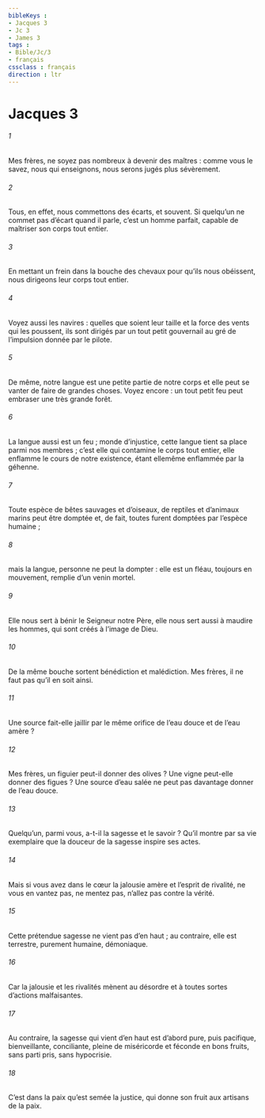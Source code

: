 ```yaml
---
bibleKeys : 
- Jacques 3
- Jc 3
- James 3
tags : 
- Bible/Jc/3
- français
cssclass : français
direction : ltr
---
```


# Jacques 3

###### 1
Mes frères, ne soyez pas nombreux à devenir des maîtres : comme vous le savez, nous qui enseignons, nous serons jugés plus sévèrement.
###### 2
Tous, en effet, nous commettons des écarts, et souvent. Si quelqu’un ne commet pas d’écart quand il parle, c’est un homme parfait, capable de maîtriser son corps tout entier.
###### 3
En mettant un frein dans la bouche des chevaux pour qu’ils nous obéissent, nous dirigeons leur corps tout entier.
###### 4
Voyez aussi les navires : quelles que soient leur taille et la force des vents qui les poussent, ils sont dirigés par un tout petit gouvernail au gré de l’impulsion donnée par le pilote.
###### 5
De même, notre langue est une petite partie de notre corps et elle peut se vanter de faire de grandes choses. Voyez encore : un tout petit feu peut embraser une très grande forêt.
###### 6
La langue aussi est un feu ; monde d’injustice, cette langue tient sa place parmi nos membres ; c’est elle qui contamine le corps tout entier, elle enflamme le cours de notre existence, étant ellemême enflammée par la géhenne.
###### 7
Toute espèce de bêtes sauvages et d’oiseaux, de reptiles et d’animaux marins peut être domptée et, de fait, toutes furent domptées par l’espèce humaine ;
###### 8
mais la langue, personne ne peut la dompter : elle est un fléau, toujours en mouvement, remplie d’un venin mortel.
###### 9
Elle nous sert à bénir le Seigneur notre Père, elle nous sert aussi à maudire les hommes, qui sont créés à l’image de Dieu.
###### 10
De la même bouche sortent bénédiction et malédiction. Mes frères, il ne faut pas qu’il en soit ainsi.
###### 11
Une source fait-elle jaillir par le même orifice de l’eau douce et de l’eau amère ?
###### 12
Mes frères, un figuier peut-il donner des olives ? Une vigne peut-elle donner des figues ? Une source d’eau salée ne peut pas davantage donner de l’eau douce.
###### 13
Quelqu’un, parmi vous, a-t-il la sagesse et le savoir ? Qu’il montre par sa vie exemplaire que la douceur de la sagesse inspire ses actes.
###### 14
Mais si vous avez dans le cœur la jalousie amère et l’esprit de rivalité, ne vous en vantez pas, ne mentez pas, n’allez pas contre la vérité.
###### 15
Cette prétendue sagesse ne vient pas d’en haut ; au contraire, elle est terrestre, purement humaine, démoniaque.
###### 16
Car la jalousie et les rivalités mènent au désordre et à toutes sortes d’actions malfaisantes.
###### 17
Au contraire, la sagesse qui vient d’en haut est d’abord pure, puis pacifique, bienveillante, conciliante, pleine de miséricorde et féconde en bons fruits, sans parti pris, sans hypocrisie.
###### 18
C’est dans la paix qu’est semée la justice, qui donne son fruit aux artisans de la paix.
